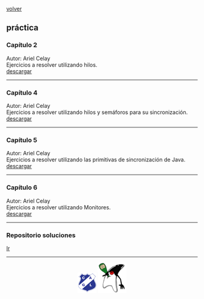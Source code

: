
[volver](index.md)<br/>
## práctica

### Capítulo 2
Autor: Ariel Celay<br/>
Ejercicios a resolver utilizando hilos.<br/>
<a href="practica/capitulo-2-practica.pdf" target="_blank">descargar</a>

<hr/>

### Capítulo 4
Autor: Ariel Celay<br/>
Ejercicios a resolver utilizando hilos y semáforos para su sincronización.<br/>
<a href="practica/capitulo-4-practica.pdf" target="_blank">descargar</a>

<hr/>

### Capítulo 5
Autor: Ariel Celay<br/>
Ejercicios a resolver utilizando las primitivas de sincronización de Java.<br/>
<a href="practica/capitulo-5-practica.pdf" target="_blank">descargar</a>

<hr/>

### Capítulo 6
Autor: Ariel Celay<br/>
Ejercicios a resolver utilizando Monitores.<br/>
<a href="practica/capitulo-6-practica.pdf" target="_blank">descargar</a>

<hr/>

### Repositorio soluciones
<a href="https://github.com/web-ciu-programacion/Concurrente-Soluciones" target="_blank">Ir</a>

<hr/>

<center><img src="imagenes/logo-lamadrid-1.png" />&nbsp;<img src="imagenes/logo-java-duke-chico.png" /></center>
